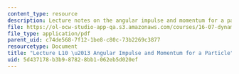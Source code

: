 ```yaml
---
content_type: resource
description: Lecture notes on the angular impulse and momentum for a particle.
file: https://ol-ocw-studio-app-qa.s3.amazonaws.com/courses/16-07-dynamics-fall-2009/5d437178b3b987828bb1062eb5d020ef_MIT16_07F09_Lec10.pdf
file_type: application/pdf
parent_uid: c74de568-7f12-1be8-c80c-73b2269c3877
resourcetype: Document
title: "Lecture L10 \u2013 Angular Impulse and Momentum for a Particle"
uid: 5d437178-b3b9-8782-8bb1-062eb5d020ef
---
```

